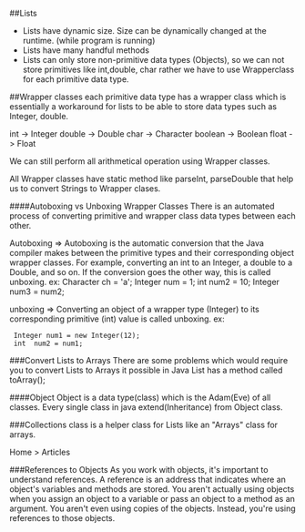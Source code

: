 ##Lists

- Lists have dynamic size. Size can be dynamically changed at the runtime. (while program is running)
- Lists have many handful methods
- Lists can only store non-primitive data types (Objects), so we can not store primitives like int,double, char
rather we have to use Wrapperclass for each primitive data type.


##Wrapper classes
each primitive data type has a wrapper class which is essentially a workaround for lists to be able to store
data types such as Integer, double.

int -> Integer
double -> Double
char -> Character
boolean -> Boolean
float -> Float


We can still perform all arithmetical operation using Wrapper classes.


All Wrapper classes have static method like parseInt, parseDouble that help us to
convert Strings to Wrapper clases.


####Autoboxing vs Unboxing Wrapper Classes
There is  an automated process of converting primitive and wrapper class data types 
between each other. 

Autoboxing => Autoboxing is the automatic conversion that the Java compiler makes between
the primitive types and their corresponding object wrapper classes.
For example, converting an int to an Integer, a double to a Double, and so on.
If the conversion goes the other way, this is called unboxing.
ex:
     Character ch = 'a';
     Integer num = 1;
     int num2 = 10;
     Integer num3 = num2;
     
     
unboxing => Converting an object of a wrapper type (Integer) to its corresponding
primitive (int) value is called unboxing.
ex:

     Integer num1 = new Integer(12);
     int  num2 = num1;
     
     
     
###Convert Lists to Arrays
There are some problems which would require you to convert Lists to Arrays
it possible in Java List has a method called toArray();


####Object
Object is a data type(class) which is the Adam(Eve) of all classes. Every single class
in java extend(Inheritance) from Object class. 



###Collections class
is a helper class for Lists like an "Arrays" class for arrays.

Home > Articles


###References to Objects
As you work with objects, it's important to understand references.
A reference is an address that indicates where an object's variables and methods are stored.
You aren't actually using objects when you assign an object to a variable or pass an object
to a method as an argument. You aren't even using copies of the objects. Instead, you're using
references to those objects.


     
 